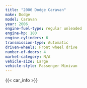 ```yaml
---
title: "2006 Dodge Caravan"
make: Dodge
model: Caravan
year: 2006
engine-fuel-type: regular unleaded
engine-hp: 180
engine-cylinders: 6
transmission-type: Automatic
driven-wheels: Front wheel drive
number-of-doors: 4
market-category: N/A
vehicle-size: Large
vehicle-style: Passenger Minivan
---
```


{{< car_info >}}
